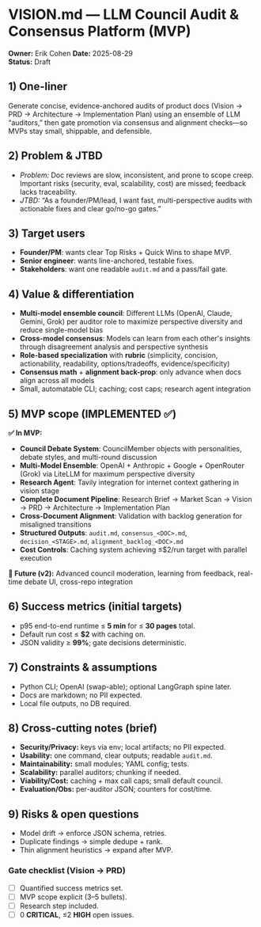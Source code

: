 # VISION.md — LLM Council Audit & Consensus Platform (MVP)

**Owner:** Erik Cohen
**Date:** 2025-08-29  
**Status:** Draft

## 1) One-liner

Generate concise, evidence-anchored audits of product docs (Vision → PRD → Architecture → Implementation Plan) using an ensemble of LLM “auditors,” then gate promotion via consensus and alignment checks—so MVPs stay small, shippable, and defensible.

## 2) Problem & JTBD

- _Problem:_ Doc reviews are slow, inconsistent, and prone to scope creep. Important risks (security, eval, scalability, cost) are missed; feedback lacks traceability.
- _JTBD:_ “As a founder/PM/lead, I want fast, multi-perspective audits with actionable fixes and clear go/no-go gates.”

## 3) Target users

- **Founder/PM**: wants clear Top Risks + Quick Wins to shape MVP.
- **Senior engineer**: wants line-anchored, testable fixes.
- **Stakeholders**: want one readable `audit.md` and a pass/fail gate.

## 4) Value & differentiation

- **Multi-model ensemble council**: Different LLMs (OpenAI, Claude, Gemini, Grok) per auditor role to maximize perspective diversity and reduce single-model bias
- **Cross-model consensus**: Models can learn from each other's insights through disagreement analysis and perspective synthesis  
- **Role-based specialization** with **rubric** (simplicity, concision, actionability, readability, options/tradeoffs, evidence/specificity)
- **Consensus math** + **alignment back-prop**: only advance when docs align across all models
- Small, automatable CLI; caching; cost caps; research agent integration

## 5) MVP scope (IMPLEMENTED ✅)

**✅ In MVP:**

- **Council Debate System**: CouncilMember objects with personalities, debate styles, and multi-round discussion
- **Multi-Model Ensemble**: OpenAI + Anthropic + Google + OpenRouter (Grok) via LiteLLM for maximum perspective diversity
- **Research Agent**: Tavily integration for internet context gathering in vision stage  
- **Complete Document Pipeline**: Research Brief → Market Scan → Vision → PRD → Architecture → Implementation Plan
- **Cross-Document Alignment**: Validation with backlog generation for misaligned transitions
- **Structured Outputs**: `audit.md`, `consensus_<DOC>.md`, `decision_<STAGE>.md`, `alignment_backlog_<DOC>.md`
- **Cost Controls**: Caching system achieving ≤$2/run target with parallel execution

**🔮 Future (v2):** Advanced council moderation, learning from feedback, real-time debate UI, cross-repo integration

## 6) Success metrics (initial targets)

- p95 end-to-end runtime ≤ **5 min** for ≤ **30 pages** total.
- Default run cost ≤ **$2** with caching on.
- JSON validity ≥ **99%**; gate decisions deterministic.

## 7) Constraints & assumptions

- Python CLI; OpenAI (swap-able); optional LangGraph spine later.
- Docs are markdown; no PII expected.
- Local file outputs, no DB required.

## 8) Cross-cutting notes (brief)

- **Security/Privacy:** keys via env; local artifacts; no PII expected.
- **Usability:** one command, clear outputs; readable `audit.md`.
- **Maintainability:** small modules; YAML config; tests.
- **Scalability:** parallel auditors; chunking if needed.
- **Viability/Cost:** caching + max call caps; small default council.
- **Evaluation/Obs:** per-auditor JSON; counters for cost/time.

## 9) Risks & open questions

- Model drift → enforce JSON schema, retries.
- Duplicate findings → simple dedupe + rank.
- Thin alignment heuristics → expand after MVP.

### Gate checklist (Vision → PRD)

- [ ] Quantified success metrics set.
- [ ] MVP scope explicit (3–5 bullets).
- [ ] Research step included.
- [ ] 0 **CRITICAL**, ≤2 **HIGH** open issues.
